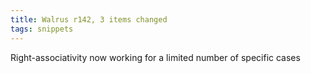 ```yaml
---
title: Walrus r142, 3 items changed
tags: snippets
---
```


Right-associativity now working for a limited number of specific cases
